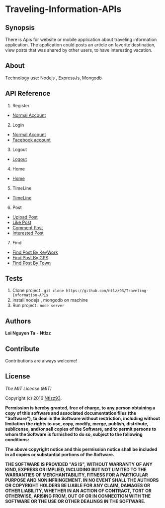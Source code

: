 # Traveling-Information-APIs

## Synopsis
There is Apis for website or mobile application about traveling information application. The application could posts an article on favorite destination, view posts that was shared by other users,  to have interesting vacation.

## About
Technology use: Nodejs , ExpressJs, Mongodb

## API Reference
1. Register
  * [Normal Account](https://github.com/ntlzz93/Traveling-Information-APIs/blob/master/Register.md)
2. Login
  * [Normal Account](https://github.com/ntlzz93/Traveling-Information-APIs/blob/master/Login-Normal.md)
  * [Facebook account](https://github.com/ntlzz93/Traveling-Information-APIs/blob/master/Login-Facebook.md) 
3. Logout
  * [Logout](https://github.com/ntlzz93/Traveling-Information-APIs/blob/master/Logout.md) 	
4. Home
  * [Home](https://github.com/ntlzz93/Traveling-Information-APIs/blob/master/Home.md)
5. TimeLine 
  * [TimeLine](https://github.com/ntlzz93/Traveling-Information-APIs/blob/master/TimeLine.md)
6. Post
  * [Upload Post](https://github.com/ntlzz93/Traveling-Information-APIs/blob/master/Upload-Post.md)
  * [Like Post](https://github.com/ntlzz93/Traveling-Information-APIs/blob/master/Like-Post.md)
  * [Comment Post](https://github.com/ntlzz93/Traveling-Information-APIs/blob/master/Comment-Post.md)
  * [Interested Post](https://github.com/ntlzz93/Traveling-Information-APIs/blob/master/Interest-Post.md)
7. Find 
  * [Find Post By KeyWork](https://github.com/ntlzz93/Traveling-Information-APIs/blob/master/Find-Post-KW.md)
  * [Find Post By GPS](https://github.com/ntlzz93/Traveling-Information-APIs/blob/master/Find-Post-GPS.md)
  * [Find Post By Town](https://github.com/ntlzz93/Traveling-Information-APIs/blob/master/Find-Post-Town.md)	
## Tests
1. Clone project : `git clone https://github.com/ntlzz93/Traveling-Information-APIs`
2. install nodejs , mongodb on machine
3. Run project : `node server`

## Authors
**Loi Nguyen Ta** - **Ntlzz**

## Contribute
Contributions are always welcome!

## License
*The MIT License (MIT)*

Copyright (c) 2016 [Ntlzz93](https://github.com/ntlzz93).

__Permission is hereby granted, free of charge, to any person obtaining a copy
of this software and associated documentation files (the "Software"), to deal
in the Software without restriction, including without limitation the rights
to use, copy, modify, merge, publish, distribute, sublicense, and/or sell
copies of the Software, and to permit persons to whom the Software is
furnished to do so, subject to the following conditions:__

__The above copyright notice and this permission notice shall be included in all
copies or substantial portions of the Software.__

__THE SOFTWARE IS PROVIDED "AS IS", WITHOUT WARRANTY OF ANY KIND, EXPRESS OR
IMPLIED, INCLUDING BUT NOT LIMITED TO THE WARRANTIES OF MERCHANTABILITY,
FITNESS FOR A PARTICULAR PURPOSE AND NONINFRINGEMENT. IN NO EVENT SHALL THE
AUTHORS OR COPYRIGHT HOLDERS BE LIABLE FOR ANY CLAIM, DAMAGES OR OTHER
LIABILITY, WHETHER IN AN ACTION OF CONTRACT, TORT OR OTHERWISE, ARISING FROM,
OUT OF OR IN CONNECTION WITH THE SOFTWARE OR THE USE OR OTHER DEALINGS IN THE
SOFTWARE.__


 
